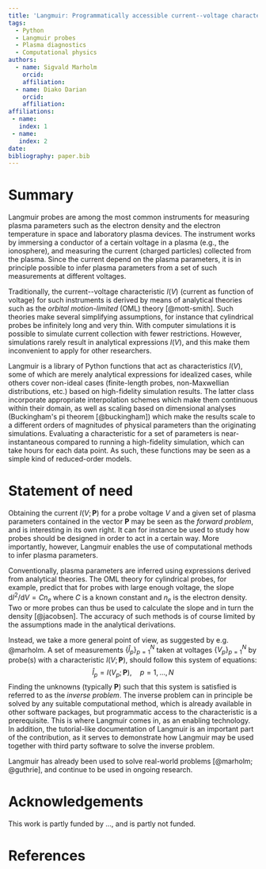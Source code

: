```yaml
---
title: 'Langmuir: Programmatically accessible current--voltage characteristics for ideal and non-ideal Langmuir probes'
tags:
  - Python
  - Langmuir probes
  - Plasma diagnostics
  - Computational physics
authors:
  - name: Sigvald Marholm
    orcid: 
    affiliation: 
  - name: Diako Darian
    orcid:
    affiliation: 
affiliations:
 - name: 
   index: 1
 - name: 
   index: 2
date: 
bibliography: paper.bib
---
```


# Summary

Langmuir probes are among the most common instruments for measuring plasma
parameters such as the electron density and the electron temperature in space
and laboratory plasma devices. The instrument works by immersing a
conductor of a certain voltage in a plasma (e.g., the ionosphere), and
measuring the current (charged particles) collected from the plasma. Since the
current depend on the plasma parameters, it is in principle possible to infer
plasma parameters from a set of such measurements at different voltages.

Traditionally, the current--voltage characteristic $I(V)$ (current as function
of voltage) for such instruments is derived by means of analytical theories
such as the *orbital motion-limited* (OML) theory [@mott-smith]. Such theories
make several simplifying assumptions, for instance that cylindrical probes be
infinitely long and very thin. With computer simulations it is possible to
simulate current collection with fewer restrictions. However, simulations
rarely result in analytical expressions $I(V)$, and this make them inconvenient
to apply for other researchers.

Langmuir is a library of Python functions that act as characteristics $I(V)$,
some of which are merely analytical expressions for idealized cases, while
others cover non-ideal cases (finite-length probes, non-Maxwellian
distributions, etc.) based on high-fidelity simulation results. The latter
class incorporate appropriate interpolation schemes which make them continuous
within their domain, as well as scaling based on dimensional analyses
(Buckingham's pi theorem [@buckingham]) which make the results scale to a
different orders of magnitudes of physical parameters than the originating
simulations. Evaluating a characteristic for a set of parameters is
near-instantaneous compared to running a high-fidelity simulation, which can
take hours for each data point. As such, these functions may be seen as a
simple kind of reduced-order models.

# Statement of need

Obtaining the current $I(V; \mathbf P)$ for a probe voltage $V$ and a given set
of plasma parameters contained in the vector $\mathbf P$ may be seen as the
*forward problem*, and is interesting in its own right. It can for instance be
used to study how probes should be designed in order to act in a certain way.
More importantly, however, Langmuir enables the use of computational methods to
infer plasma parameters.

Conventionally, plasma parameters are inferred using expressions derived from
analytical theories. The OML theory for cylindrical probes, for example,
predict that for probes with large enough voltage, the slope
$\mathrm{d}I^2/\mathrm{d}V=Cn_e$ where $C$ is a known constant and $n_e$ is the
electron density. Two or more probes can thus be used to calculate the slope
and in turn the density [@jacobsen]. The accuracy of such methods is of course
limited by the assumptions made in the analytical derivations.

Instead, we take a more general point of view, as suggested by e.g. @marholm. A
set of measurements $\{\hat I_p\}_{p=1}^N$ taken at voltages $\{V_p\}_{p=1}^N$
by probe(s) with a characteristic $I(V; \mathbf P)$, should follow this system
of equations:
$$
    \hat I_p = I(V_p; \mathbf P),\quad p=1,...,N
$$
Finding the unknowns (typically $\mathbf P$) such that this system is satisfied
is referred to as the *inverse problem*. The inverse problem can in principle
be solved by any suitable computational method, which is already available in
other software packages, but programmatic access to the characteristic is a
prerequisite. This is where Langmuir comes in, as an enabling technology. In
addition, the tutorial-like documentation of Langmuir is an important part of
the contribution, as it serves to demonstrate how Langmuir may be used together
with third party software to solve the inverse problem.

Langmuir has already been used to solve real-world problems [@marholm;
@guthrie], and continue to be used in ongoing research.

# Acknowledgements

This work is partly funded by ..., and is partly not funded.

# References
